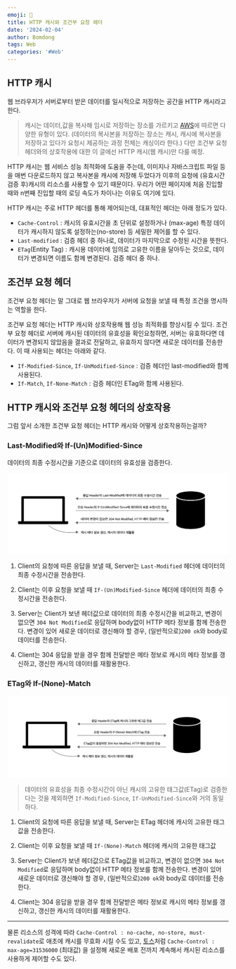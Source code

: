 ```yaml
---
emoji: 💾
title: HTTP 캐시와 조건부 요청 헤더
date: '2024-02-04'
author: Bomdong
tags: Web
categories: '#Web'
---
```


## HTTP 캐시

웹 브라우저가 서버로부터 받은 데이터를 일시적으로 저장하는 공간을 HTTP 캐시라고 한다.

> 캐시는 데이터,값을 복사해 임시로 저장하는 장소를 가르키고 [AWS](https://aws.amazon.com/ko/caching/)에 따르면 다양한 유형이 있다. (데이터의 복사본을 저장하는 장소는 캐시, 캐시에 복사본을 저장하고 있다가 요청시 제공하는 과정 전체는 캐싱이라 한다.) 다만 조건부 요청 헤더와의 상호작용에 대한 이 글에선 HTTP 캐시(웹 캐시)만 다룰 예정.

HTTP 캐시는 웹 서비스 성능 최적화에 도움을 주는데, 이미지나 자바스크립트 파일 등을 매번 다운로드하지 않고 복사본을 캐시에 저장해 두었다가 이후의 요청에 (유효시간 검증 후)캐시의 리소스를 사용할 수 있기 때문이다. 우리가 어떤 페이지에 처음 진입할 때와 n번째 진입할 때의 로딩 속도가 차이나는 이유도 여기에 있다.

HTTP 캐시는 주로 HTTP 헤더를 통해 제어되는데, 대표적인 헤더는 아래 정도가 있다.

- `Cache-Control` : 캐시의 유효시간을 초 단위로 설정하거나 (max-age) 특정 데이터가 캐시하지 않도록 설정하는(no-store) 등 세밀한 제어를 할 수 있다.
- `Last-modified` : 검증 헤더 중 하나로, 데이터가 마지막으로 수정된 시간을 뜻한다.
- `ETag`(Entity Tag) : 캐시용 데이터에 임의로 고유한 이름을 달아두는 것으로, 데이터가 변경되면 이름도 함께 변경된다. 검증 헤더 중 하나.

## 조건부 요청 헤더

조건부 요청 헤더는 말 그대로 웹 브라우저가 서버에 요청을 보낼 때 특정 조건을 명시하는 역할을 한다.

조건부 요청 헤더는 HTTP 캐시와 상호작용해 웹 성능 최적화를 향상시킬 수 있다. 조건부 요청 헤더로 서버에 캐시된 데이터의 유효성을 확인요청하면, 서버는 유효하다면 데이터가 변경되지 않았음을 결과로 전달하고, 유효하지 않다면 새로운 데이터를 전송한다. 이 때 사용되는 헤더는 아래와 같다.

- `If-Modified-Since`, `If-UnModified-Since` : 검증 헤더인 last-modified와 함께 사용된다.
- `If-Match`, `If-None-Match` : 검증 헤더인 ETag와 함께 사용된다.

## HTTP 캐시와 조건부 요청 헤더의 상호작용

그럼 앞서 소개한 조건부 요청 헤더는 HTTP 캐시와 어떻게 상호작용하는걸까?

### Last-Modified와 If-(Un)Modified-Since

데이터의 최종 수정시간을 기준으로 데이터의 유효성을 검증한다.

![last-modified](./img_1.png)

1. Client의 요청에 따른 응답을 보낼 때, Server는 `Last-Modified` 헤더에 데이터의 최종 수정시간을 전송한다.

2. Client는 이후 요청을 보낼 때 `If-(Un)Modified-Since` 헤더에 데이터의 최종 수정시간을 전송한다.

3. Server는 Client가 보낸 헤더값으로 데이터의 최종 수정시간을 비교하고, 변경이 없으면 `304 Not Modified`로 응답하며 body없이 HTTP 메타 정보를 함께 전송한다. 변경이 있어 새로운 데이터로 갱신해야 할 경우, (일반적으로)`200 ok`와 body로 데이터를 전송한다.

4. Client는 304 응답을 받을 경우 함께 전달받은 메타 정보로 캐시의 메타 정보를 갱신하고, 갱신한 캐시의 데이터를 재활용한다.

### ETag와 If-(None)-Match

![ETag](./img_2.png)

> 데이터의 유효성을 최종 수정시간이 아닌 캐시의 고유한 태그값(ETag)로 검증한다는 것을 제외하면 `If-Modified-Since`, `If-UnModified-Since`와 거의 동일하다.

1. Client의 요청에 따른 응답을 보낼 때, Server는 ETag 헤더에 캐시의 고유한 태그값을 전송한다.

2. Client는 이후 요청을 보낼 때 `If-(None)-Match` 헤더에 캐시의 고유한 태그값

3. Server는 Client가 보낸 헤더값으로 ETag값을 비교하고, 변경이 없으면 `304 Not Modified`로 응답하며 body없이 HTTP 메타 정보를 함께 전송한다.
   변경이 있어 새로운 데이터로 갱신해야 할 경우, (일반적으로)`200 ok`와 body로 데이터를 전송한다.

4. Client는 304 응답을 받을 경우 함께 전달받은 메타 정보로 캐시의 메타 정보를 갱신하고, 갱신한 캐시의 데이터를 재활용한다.

---

물론 리소스의 성격에 따라 `Cache-Control : no-cache, no-store, must-revalidate`로 애초에 캐시를 무효화 시킬 수도 있고, [토스](https://toss.tech/article/smart-web-service-cache)처럼 `Cache-Control : max-age=31536000` (최대값) 을 설정해 새로운 배포 전까지 계속해서 캐시된 리소스를 사용하게 제어할 수도 있다.

```toc

```
